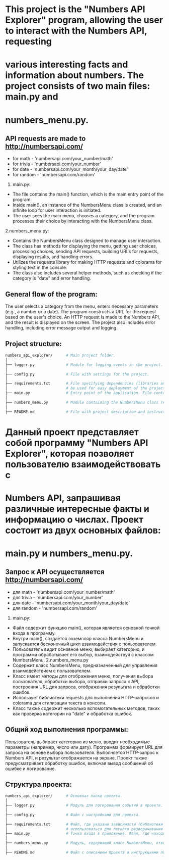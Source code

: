 # This project is the "Numbers API Explorer" program, allowing the user to interact with the Numbers API, requesting 
# various interesting facts and information about numbers. The project consists of two main files: main.py and 
# numbers_menu.py.

## API requests are made to http://numbersapi.com/
- for math - 'numbersapi.com/your_number/math'
- for trivia - 'numbersapi.com/your_number'
- for date - 'numbersapi.com/your_month/your_day/date'
- for random - 'numbersapi.com/random'

1. main.py:
- The file contains the main() function, which is the main entry point of the program.
- Inside main(), an instance of the NumbersMenu class is created, and an infinite loop for user interaction is initiated.
- The user sees the main menu, chooses a category, and the program processes their choice by interacting with the 
  NumbersMenu class.

2.numbers_menu.py:
- Contains the NumbersMenu class designed to manage user interaction.
- The class has methods for displaying the menu, getting user choices, processing choices, sending API requests, 
  building URLs for requests, displaying results, and handling errors.
- Utilizes the requests library for making HTTP requests and colorama for styling text in the console.
- The class also includes several helper methods, such as checking if the category is "date" and error handling.

## General flow of the program:
The user selects a category from the menu, enters necessary parameters (e.g., a number or a date).
The program constructs a URL for the request based on the user's choice.
An HTTP request is made to the Numbers API, and the result is displayed on the screen.
The project also includes error handling, including error message output and logging.

## Project structure:
  ```bash
  numbers_api_explorer/      # Main project folder.
  │
  ├── logger.py              # Module for logging events in the project.
  │
  ├── config.py              # File with settings for the project.
  │
  ├── requirements.txt       # File specifying dependencies (libraries and their versions) for the project. This can
  │                          # be used for easy deployment of the project on other systems.
  ├── main.py                # Entry point of the application. File containing code to create and run the application.
  │
  ├── numbers_menu.py        # Module containing the NumbersMenu class responsible for user interaction.
  │
  ├── README.md              # File with project description and instructions for usage.
  ```




# Данный проект представляет собой программу "Numbers API Explorer", которая позволяет пользователю взаимодействовать с 
# Numbers API, запрашивая различные интересные факты и информацию о числах. Проект состоит из двух основных файлов: 
# main.py и numbers_menu.py.

## Запрос к API осуществляется http://numbersapi.com/
- для math - 'numbersapi.com/your_number/math'
- для trivia - 'numbersapi.com/your_number'
- для date - 'numbersapi.com/your_month/your_day/date'
- для random - 'numbersapi.com/random'

1. main.py:
- Файл содержит функцию main(), которая является основной точкой входа в программу.
- Внутри main(), создается экземпляр класса NumbersMenu и запускается бесконечный цикл взаимодействия с пользователем.
- Пользователь видит основное меню, выбирает категорию, и программа обрабатывает его выбор, взаимодействуя с классом 
  NumbersMenu.
2.numbers_menu.py
- Содержит класс NumbersMenu, предназначенный для управления взаимодействием с пользователем.
- Класс имеет методы для отображения меню, получения выбора пользователя, обработки выбора, отправки запроса к API, 
  построения URL для запроса, отображения результата и обработки ошибок.
- Использует библиотеки requests для выполнения HTTP-запросов и colorama для стилизации текста в консоли.
- Класс также содержит несколько вспомогательных методов, таких как проверка категории на "date" и обработка ошибок.

## Общий ход выполнения программы:
Пользователь выбирает категорию из меню, вводит необходимые параметры (например, число или дату).
Программа формирует URL для запроса на основе выбора пользователя.
Выполняется HTTP-запрос к Numbers API, и результат отображается на экране.
Проект также предусматривает обработку ошибок, включая вывод сообщений об ошибке и логирование.

## Структура проекта:
  ```bash
  numbers_api_explorer/      # Основная папка проекта.
  │
  ├── logger.py              # Модуль для логирования событий в проекте.
  │
  ├── config.py              # Файл с настройками для проекта.
  │
  ├── requirements.txt       # Файл, где указаны зависимости (библиотеки и их версии) для проекта. Это может                        
  │                          # использоваться для легкого разворачивания проекта на других системах.
  ├── main.py                # Точка входа в приложение. Файл, где находится код для создания и запуска приложения.
  │
  ├── numbers_menu.py        # Модуль, содержащий класс NumbersMenu, отвечающий за взаимодействие с пользователем.        
  │
  ├── README.md              # Файл с описанием проекта и инструкциями по его использованию.
  ```